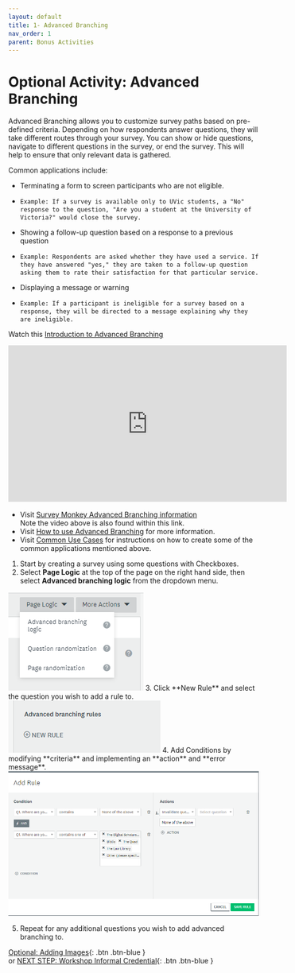 ```yaml
---
layout: default
title: 1- Advanced Branching
nav_order: 1
parent: Bonus Activities
---
```


# Optional Activity: Advanced Branching

Advanced Branching allows you to customize survey paths based on pre-defined criteria. Depending on how respondents answer questions, they will take different routes through your survey. You can show or hide questions, navigate to different questions in the survey, or end the survey. This will help to ensure that only relevant data is gathered.

Common applications include:
-	Terminating a form to screen participants who are not eligible.
-	  Example: If a survey is available only to UVic students, a "No" response to the question, "Are you a student at the University of Victoria?" would close the survey.
-	Showing a follow-up question based on a response to a previous question
-	  Example: Respondents are asked whether they have used a service. If they have answered "yes," they are taken to a follow-up question asking them to rate their satisfaction for that particular service.
-	Displaying a message or warning
-	  Example: If a participant is ineligible for a survey based on a response, they will be directed to a message explaining why they are ineligible.

Watch this [Introduction to Advanced Branching](https://www.youtube.com/watch?v=qOtHfjvqyho)
<iframe width="560" height="315" src="https://www.youtube.com/embed/qOtHfjvqyho" title="YouTube video player" frameborder="0" allow="accelerometer; autoplay; clipboard-write; encrypted-media; gyroscope; picture-in-picture" allowfullscreen></iframe><br>

- Visit [Survey Monkey Advanced Branching information](https://help.surveymonkey.com/en/surveymonkey/create/advanced-branching/)<br> Note the video above is also found within this link. 
- Visit [How to use Advanced Branching](https://help.smapply.io/hc/en-us/articles/115001421914-How-to-use-Advanced-Branching-Logic-to-Dynamically-Change-your-Form) for more information.
- Visit [Common Use Cases](https://help.smapply.io/hc/en-us/articles/115001421914-How-to-use-Advanced-Branching-Logic-to-Dynamically-Change-your-Form#h_296ddad2-8897-4c90-826c-16bcba1b304a) for instructions on how to create some of the common applications mentioned above.

1. Start by creating a survey using some questions with Checkboxes.
2. Select **Page Logic** at the top of the page on the right hand side, then select **Advanced branching logic** from the dropdown menu.<br>
<img src="images/branching.png">
3. Click **New Rule** and select the question you wish to add a rule to. <br>
<img src="images/new-rule.png">
4. Add Conditions by modifying **criteria** and implementing an **action** and **error message**.
<img src="images/condition.png">

5. Repeat for any additional questions you wish to add advanced branching to.

[Optional: Adding Images](images.html){: .btn .btn-blue }<br> or 
[NEXT STEP: Workshop Informal Credential](informal-credentials.html){: .btn .btn-blue }


